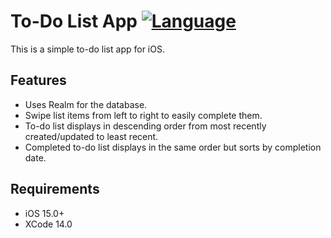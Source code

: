 # To-Do List App [![Language](https://img.shields.io/badge/swift-5.2-orange.svg?style=flat-square&logo=none)](https://www.swift.org/)

This is a simple to-do list app for iOS. 

## Features

- Uses Realm for the database.
- Swipe list items from left to right to easily complete them.
- To-do list displays in descending order from most recently created/updated to least recent. 
- Completed to-do list displays in the same order but sorts by completion date.

## Requirements

- iOS 15.0+ 
- XCode 14.0
